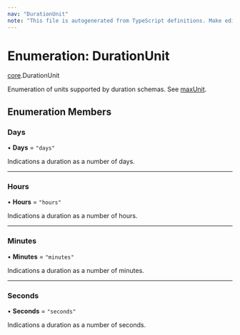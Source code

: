 ```yaml
---
nav: "DurationUnit"
note: "This file is autogenerated from TypeScript definitions. Make edits to the comments in the TypeScript file and then run `make docs` to regenerate this file."
---
```

# Enumeration: DurationUnit

[core](../modules/core.md).DurationUnit

Enumeration of units supported by duration schemas. See [maxUnit](../interfaces/core.DurationSchema.md#maxunit).

## Enumeration Members

### Days

• **Days** = ``"days"``

Indications a duration as a number of days.

___

### Hours

• **Hours** = ``"hours"``

Indications a duration as a number of hours.

___

### Minutes

• **Minutes** = ``"minutes"``

Indications a duration as a number of minutes.

___

### Seconds

• **Seconds** = ``"seconds"``

Indications a duration as a number of seconds.

